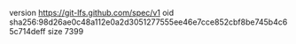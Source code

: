 version https://git-lfs.github.com/spec/v1
oid sha256:98d26ae0c48a112e0a2d3051277555ee46e7cce852cbf8be745b4c65c714deff
size 7399

